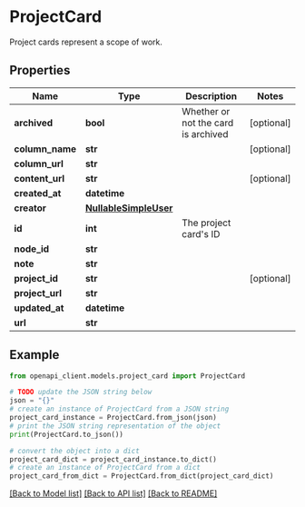# ProjectCard

Project cards represent a scope of work.

## Properties

Name | Type | Description | Notes
------------ | ------------- | ------------- | -------------
**archived** | **bool** | Whether or not the card is archived | [optional] 
**column_name** | **str** |  | [optional] 
**column_url** | **str** |  | 
**content_url** | **str** |  | [optional] 
**created_at** | **datetime** |  | 
**creator** | [**NullableSimpleUser**](NullableSimpleUser.md) |  | 
**id** | **int** | The project card&#39;s ID | 
**node_id** | **str** |  | 
**note** | **str** |  | 
**project_id** | **str** |  | [optional] 
**project_url** | **str** |  | 
**updated_at** | **datetime** |  | 
**url** | **str** |  | 

## Example

```python
from openapi_client.models.project_card import ProjectCard

# TODO update the JSON string below
json = "{}"
# create an instance of ProjectCard from a JSON string
project_card_instance = ProjectCard.from_json(json)
# print the JSON string representation of the object
print(ProjectCard.to_json())

# convert the object into a dict
project_card_dict = project_card_instance.to_dict()
# create an instance of ProjectCard from a dict
project_card_from_dict = ProjectCard.from_dict(project_card_dict)
```
[[Back to Model list]](../README.md#documentation-for-models) [[Back to API list]](../README.md#documentation-for-api-endpoints) [[Back to README]](../README.md)


